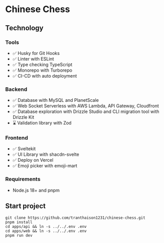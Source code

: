 # Chinese Chess

## Technology

### Tools
- ✅ Husky for Git Hooks
- ✅ Linter with ESLint
- ✅ Type checking TypeScript
- ✅ Monorepo with Turborepo
- ✅ CI-CD with auto deployment 

### Backend
- ✅ Database with MySQL and PlanetScale
- ✅ Web Socket Serverless with AWS Lambda, API Gateway, Cloudfront
- ✅ Database exploration with Drizzle Studio and CLI migration tool with Drizzle Kit
- ⌛ Validation library with Zod

### Frontend
- ✅ Sveltekit 
- ✅ UI Library with shacdn-svelte
- ✅ Deploy on Vercel 
- ✅ Emoji picker with emoji-mart

### Requirements
- Node.js 18+ and pnpm

## Start project 

```
git clone https://github.com/tranthaison1231/chinese-chess.git
pnpm install
cd apps/api && ln -s ../../.env .env
cd apps/web && ln -s ../../.env .env
pnpm run dev
```
